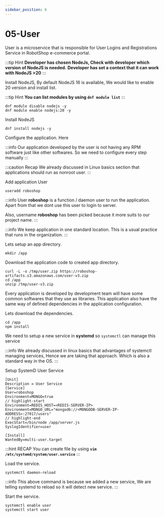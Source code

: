 ```yaml
---
sidebar_position: 6
---
```


# 05-User

User is a microservice that is responsible  for User Logins and Registrations Service in RobotShop e-commerce portal.

:::tip Hint
**Developer has chosen NodeJs, Check with developer which version of NodeJS is needed.**
**Developer has set a context that it can work with NodeJS >20**
:::

Install NodeJS, By default NodeJS 16 is available, We would like to enable 20 version and install list.

:::tip Hint
**You can list modules by using `dnf module list`**
:::

```shell 
dnf module disable nodejs -y
dnf module enable nodejs:20 -y
```

Install NodeJS 

```shell 
dnf install nodejs -y
```

Configure the application. Here

:::info 
Our application developed by the user is not having any RPM software just like other softwares. So we need to configure every step manually
:::

:::caution Recap
We already discussed in Linux basics section that applications should run as nonroot user.
:::

Add application User

```shell 
useradd roboshop
```

:::info 
User **roboshop** is a function / daemon user to run the application. Apart from that we dont use this user to login to server.

Also, username **roboshop** has been picked because it more suits to our project name.
:::

:::info
We keep application in one standard location. This is a usual practice that runs in the organization.
:::

Lets setup an app directory. 

```shell
mkdir /app 
```

Download the application code to created app directory. 

```shell
curl -L -o /tmp/user.zip https://roboshop-artifacts.s3.amazonaws.com/user-v3.zip 
cd /app 
unzip /tmp/user-v3.zip
```

Every application is developed by development team will have some common softwares that they use as libraries. This application also have the same way of defined dependencies in the application configuration.

Lets download the dependencies. 

```shell 
cd /app 
npm install 
```

We need to setup a new service in **systemd** so `systemctl` can manage this service

:::info
We already discussed in linux basics that advantages of systemctl managing services, Hence we are taking that approach. Which is also a standard way in the OS. 
:::


Setup SystemD User Service 

```unit file (systemd) title=/etc/systemd/system/user.service
[Unit]
Description = User Service
[Service]
User=roboshop
Environment=MONGO=true
// highlight-start
Environment=REDIS_HOST=<REDIS-SERVER-IP>
Environment=MONGO_URL="mongodb://<MONGODB-SERVER-IP-ADDRESS>:27017/users"
// highlight-end
ExecStart=/bin/node /app/server.js
SyslogIdentifier=user

[Install]
WantedBy=multi-user.target
```

:::hint RECAP
You can create file by using **`vim /etc/systemd/system/user.service`**
:::

Load the service.

```shell 
systemctl daemon-reload
```

:::info 
This above command is because we added a new service, We are telling systemd to reload so it will detect new service.
:::

Start the service.

```shell 
systemctl enable user 
systemctl start user
```
